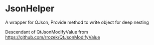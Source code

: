 # JsonHelper
A wrapper for QJson, Provide method to write object for deep nesting

Descendant of QtJsonModifyValue from https://github.com/rrozek/QtJsonModifyValue
